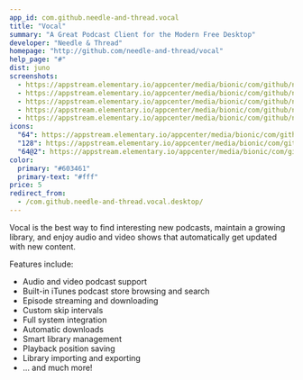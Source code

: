 ```yaml
---
app_id: com.github.needle-and-thread.vocal
title: "Vocal"
summary: "A Great Podcast Client for the Modern Free Desktop"
developer: "Needle & Thread"
homepage: "http://github.com/needle-and-thread/vocal"
help_page: "#"
dist: juno
screenshots:
  - https://appstream.elementary.io/appcenter/media/bionic/com/github/needle-and-thread.vocal/72E58EB8AC9F3D8AAADE07CB2A9F9E01/screenshots/image-1_orig.png
  - https://appstream.elementary.io/appcenter/media/bionic/com/github/needle-and-thread.vocal/72E58EB8AC9F3D8AAADE07CB2A9F9E01/screenshots/image-2_orig.png
  - https://appstream.elementary.io/appcenter/media/bionic/com/github/needle-and-thread.vocal/72E58EB8AC9F3D8AAADE07CB2A9F9E01/screenshots/image-3_orig.png
  - https://appstream.elementary.io/appcenter/media/bionic/com/github/needle-and-thread.vocal/72E58EB8AC9F3D8AAADE07CB2A9F9E01/screenshots/image-4_orig.png
  - https://appstream.elementary.io/appcenter/media/bionic/com/github/needle-and-thread.vocal/72E58EB8AC9F3D8AAADE07CB2A9F9E01/screenshots/image-5_orig.png
icons:
  "64": https://appstream.elementary.io/appcenter/media/bionic/com/github/needle-and-thread.vocal/72E58EB8AC9F3D8AAADE07CB2A9F9E01/icons/64x64/com.github.needle-and-thread.vocal_com.github.needle-and-thread.vocal.png
  "128": https://appstream.elementary.io/appcenter/media/bionic/com/github/needle-and-thread.vocal/72E58EB8AC9F3D8AAADE07CB2A9F9E01/icons/128x128/com.github.needle-and-thread.vocal_com.github.needle-and-thread.vocal.png
  "64@2": https://appstream.elementary.io/appcenter/media/bionic/com/github/needle-and-thread.vocal/72E58EB8AC9F3D8AAADE07CB2A9F9E01/icons/64x64@2/com.github.needle-and-thread.vocal_com.github.needle-and-thread.vocal.png
color:
  primary: "#603461"
  primary-text: "#fff"
price: 5
redirect_from:
  - /com.github.needle-and-thread.vocal.desktop/
---
```


<p>Vocal is the best way to find interesting new podcasts, maintain a growing library,
      and enjoy audio and video shows that automatically get updated with new content.</p>
<p>Features include:</p>
<ul>
  <li>Audio and video podcast support</li>
  <li>Built-in iTunes podcast store browsing and search</li>
  <li>Episode streaming and downloading</li>
  <li>Custom skip intervals</li>
  <li>Full system integration</li>
  <li>Automatic downloads</li>
  <li>Smart library management</li>
  <li>Playback position saving</li>
  <li>Library importing and exporting</li>
  <li>... and much more!</li>
</ul>